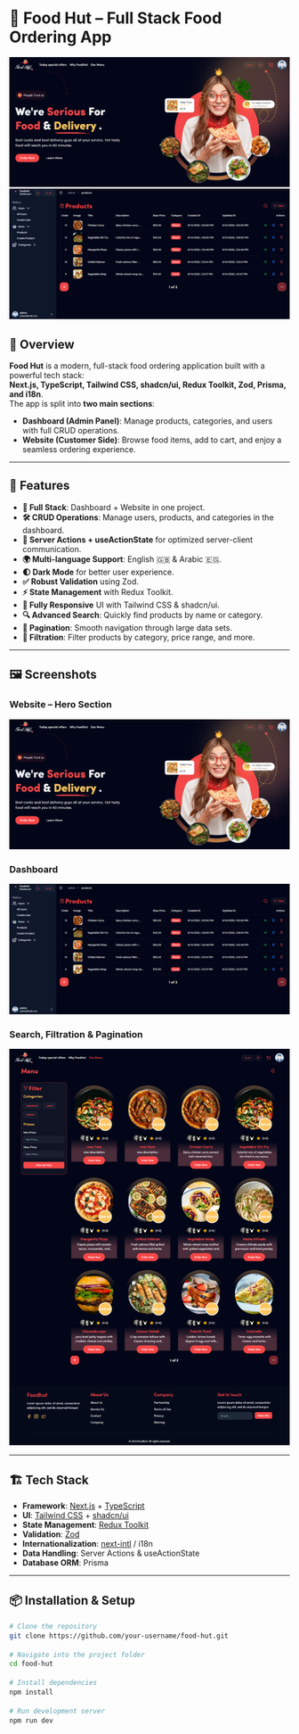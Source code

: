 # 🍔 Food Hut – Full Stack Food Ordering App

![Hero Section](./website.png)
![Dashboard](./dashoard.png)

## 📌 Overview
**Food Hut** is a modern, full-stack food ordering application built with a powerful tech stack:  
**Next.js, TypeScript, Tailwind CSS, shadcn/ui, Redux Toolkit, Zod, Prisma, and i18n**.  
The app is split into **two main sections**:  

- **Dashboard (Admin Panel)**: Manage products, categories, and users with full CRUD operations.
- **Website (Customer Side)**: Browse food items, add to cart, and enjoy a seamless ordering experience.

---

## 🚀 Features
- **🔄 Full Stack**: Dashboard + Website in one project.
- **🛠 CRUD Operations**: Manage users, products, and categories in the dashboard.
- **📡 Server Actions + useActionState** for optimized server-client communication.
- **🌍 Multi-language Support**: English 🇬🇧 & Arabic 🇪🇬.
- **🌓 Dark Mode** for better user experience.
- **✅ Robust Validation** using Zod.
- **⚡ State Management** with Redux Toolkit.
- **🎨 Fully Responsive** UI with Tailwind CSS & shadcn/ui.
- **🔍 Advanced Search**: Quickly find products by name or category.
- **📑 Pagination**: Smooth navigation through large data sets.
- **🎯 Filtration**: Filter products by category, price range, and more.

---

## 🖼 Screenshots
### Website – Hero Section
![Hero Section](./website.png)

### Dashboard
![Dashboard](./dashoard.png)

### Search, Filtration & Pagination
![Search and Filters](./menu.png)

---

## 🏗 Tech Stack
- **Framework**: [Next.js](https://nextjs.org/) + [TypeScript](https://www.typescriptlang.org/)
- **UI**: [Tailwind CSS](https://tailwindcss.com/) + [shadcn/ui](https://ui.shadcn.com/)
- **State Management**: [Redux Toolkit](https://redux-toolkit.js.org/)
- **Validation**: [Zod](https://zod.dev/)
- **Internationalization**: [next-intl](https://next-intl-docs.vercel.app/) / i18n
- **Data Handling**: Server Actions & useActionState
- **Database ORM**: Prisma

---

## 📦 Installation & Setup
```bash
# Clone the repository
git clone https://github.com/your-username/food-hut.git

# Navigate into the project folder
cd food-hut

# Install dependencies
npm install

# Run development server
npm run dev
